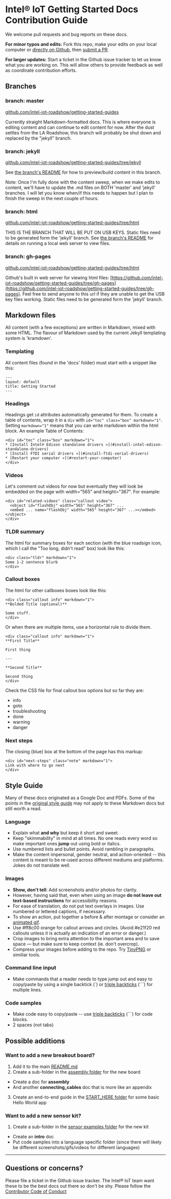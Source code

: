 # Intel® IoT Getting Started Docs Contribution Guide

We welcome pull requests and bug reports on these docs.

**For minor typos and edits:** Fork this repo, make your edits on your local computer or [directly on Github](https://help.github.com/articles/editing-files-in-your-repository/), then [submit a PR](https://help.github.com/articles/using-pull-requests/).

**For larger updates:** Start a ticket in the Github issue tracker to let us know what you are working on. This will allow others to provide feedback as well as coordinate contribution efforts.

## Branches

### branch: master

[github.com/intel-iot-roadshow/getting-started-guides](https://github.com/intel-iot-roadshow/getting-started-guides)

Currently straight Markdown-formatted docs. This is where everyone is editing content and can continue to edit content for now. After the dust settles from the LA Roadshow, this branch will probably be shut down and replaced by the "jekyll" branch. 

### branch: jekyll

[github.com/intel-iot-roadshow/getting-started-guides/tree/jekyll](https://github.com/intel-iot-roadshow/getting-started-guides/tree/jekyll)

See [the branch's README](https://github.com/intel-iot-roadshow/getting-started-guides/blob/jekyll/README.md) for how to preview/build content in this branch.

Note: Once I'm fully done with the content sweep, when we make edits to content, we'll have to update the .md files on BOTH 'master' and 'jekyll' branches. I will let you know when/if this needs to happen but I plan to finish the sweep in the next couple of hours.

### branch: html

[github.com/intel-iot-roadshow/getting-started-guides/tree/html](https://github.com/intel-iot-roadshow/getting-started-guides/tree/html)

THIS IS THE BRANCH THAT WILL BE PUT ON USB KEYS. Static files need to be generated form the 'jekyll' branch. See [the branch's README](https://github.com/intel-iot-roadshow/getting-started-guides/blob/html/README.md) for details on running a local web server to view files.

### branch: gh-pages

[github.com/intel-iot-roadshow/getting-started-guides/tree/html](https://github.com/intel-iot-roadshow/getting-started-guides/tree/html)

Github's built in web server for viewing html files: [https://github.com/intel-iot-roadshow/getting-started-guides/tree/gh-pages](https://github.com/intel-iot-roadshow/getting-started-guides/tree/gh-pages). Feel free to send anyone to this url if they are unable to get the USB key files working. Static files need to be generated form the 'jekyll' branch.

## Markdown files

All content (with a few exceptions) are written in Markdown, mixed with some HTML. The flavour of Markdown used by the current Jekyll templating system is 'kramdown'.

### Templating

All content files (found in the 'docs' folder) must start with a snippet like this:

```
---
layout: default
title: Getting Started
---
```

### Headings

Headings get `id` attributes automatically generated for them. To create a table of contents, wrap it in a `div` with `id="toc" class="box" markdown="1"`. Setting `markdown="1"` means that you can write markdown within the html block. An example Table of Contents:

```
<div id="toc" class="box" markdown="1">
* [Install Intel® Edison standalone drivers »](#install-intel-edison-standalone-drivers)
* [Install FTDI serial drivers »](#install-ftdi-serial-drivers)
* [Restart your computer »](#restart-your-computer)
</div>
```

### Videos

Let's comment out videos for now but eventually they will look be embedded on the page with width="565" and height="367". For example:

```
<div id="related-videos" class="callout video">
  <object id="flashObj" width="565" height="367" ...
  <embed ... name="flashObj" width="565" height="367" ...></embed></object>
</div>
```

### TLDR summary

The html for summary boxes for each section (with the blue roadsign icon, which I call the "Too long, didn't read" box) look like this:

```
<div class="tldr" markdown="1">
Some 1-2 sentence blurb
</div>
```

### Callout boxes

The html for other callboxes boxes look like this:

```
<div class="callout info" markdown="1">
**Bolded Title (optional)**

Some stuff.
</div>
```

Or when there are multiple items, use a horizontal rule to divide them.

```
<div class="callout info" markdown="1">
**First Title**

First thing

---

**Second Title**

Second thing
</div>
```

Check the CSS file for final callout box options but so far they are:

* info
* goto
* troubleshooting
* done
* warning
* danger


### Next steps

The closing (blue) box at the bottom of the page has this markup:

```
<div id="next-steps" class="note" markdown="1">
Link with where to go next
</div>
```


## Style Guide

Many of these docs originated as a Google Doc and PDFs. Some of the points in the [original style guide](https://docs.google.com/document/d/1C-UeNNmMEX-wXcJLTrflbCm_L93bq3g0aa2CTHNf6Aw/preview) may not apply to these Markdown docs but still worth a read. 

### Language

* Explain what **and why** but keep it short and sweet.
* Keep "skimmability" in mind at all times. No one reads every word so make important ones **jump** out using bold or italics.
* Use numbered lists and bullet points. Avoid rambling in paragraphs.
* Make the content impersonal, gender neutral, and action-oriented -- this content is meant to be re-used across different mediums and platforms. Jokes do not translate well.

### Images

* **Show, don't tell**: Add screenshots and/or photos for clarity.
* However, having said that, even when using an image **do not leave out text-based instructions** for accessibility reasons.
* For ease of translation, do not put text overlays in images. Use numbered or lettered captions, if necessary.
* To show an action, put together a before & after montage or consider an [animated gif](https://github.com/vvo/gifify).
* Use #ff8c00 orange for callout arrows and circles. (Avoid #e21f20 red callouts unless it is actually an indication of an error or danger.)
* Crop images to bring extra attention to the important area and to save space — but make sure to keep context (ie. don't overcrop).
* Compress your images before adding to the repo. Try [TinyPNG](https://tinypng.com/) or similiar tools.

### Command line input

* Make commands that a reader needs to type jump out and easy to copy/paste by using a single backtick (\`) or [triple backticks](https://help.github.com/articles/github-flavored-markdown/#fenced-code-blocks) (```) for multiple lines.

### Code samples

* Make code easy to copy/paste -- use [triple backticks](https://help.github.com/articles/github-flavored-markdown/#fenced-code-blocks) (```) for code blocks.
* 2 spaces (not tabs)

## Possible additions

### Want to add a new breakout board?

1. Add it to the main [README.md](README.md)
2. Create a sub-folder in the [assembly folder](/assembly) for the new board
  * Create a doc for **assembly**
  * And another **connecting_cables** doc that is more like an appendix
3. Create an end-to-end guide in the [START_HERE folder](START_HERE/) for some basic Hello World app

### Want to add a new sensor kit?

1. Create a sub-folder in the [sensor examples folder](/sensor_examples) for the new kit
  * Create an **intro** doc
  * Put code samples into a language specific folder (since there will likely be different screenshots/gifs/videos for different languages)

---

## Questions or concerns?

Please file a ticket in the Github issue tracker. The Intel® IoT team want these to be the best docs out there so don't be shy. Please follow the [Contributor Code of Conduct](CODE_OF_CONDUCT.md)
